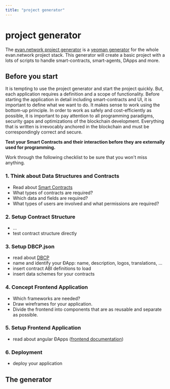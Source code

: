 ```yaml
---
title: "project generator"
---
```

# project generator

The [evan.network project generator](https://github.com/evannetwork/generator-evan) is a [yeoman generator](http://yeoman.io/) for the whole evan.network project
stack. This generator will create a basic project with a lots of scripts to handle smart-contracts,
smart-agents, DApps and more.

## Before you start

It is tempting to use the project generator and start the project quickly. But, each application
requires a definition and a scope of functionality. Before starting the application in detail
including smart-contracts and UI, it is important to define what we want to do. It makes sense to
work using the bottom-up principle. In order to work as safely and cost-efficiently as possible, it
is important to pay attention to all programming paradigms, security gaps and optimizations of the
blockchain development. Everything that is written is irrevocably anchored in the blockchain and
must be correspondingly correct and secure.

<b>Test your Smart Contracts and their interaction before they are externally used for
programming.</b>

Work through the following checklist to be sure that you won't miss anything.

### 1. Think about Data Structures and Contracts
- Read about [Smart Contracts](/dev/smart-contracts)
- What types of contracts are required?
- Which data and fields are required?
- What types of users are involved and what permissions are required?

### 2. Setup Contract Structure
- ...
- test contract structure directly

### 3. Setup DBCP.json
- read about [DBCP](/dev/dbcp)
- name and identify your ÐApp: name, description, logos, translations, ...
- insert contract ABI definitions to load
- insert data schemes for your contracts

### 4. Concept Frontend Application
- Which frameworks are needed?
- Draw wireframes for your application.
- Divide the frontend into components that are as reusable and separate as possible.

### 5. Setup Frontend Application
- read about angular ÐApps ([frontend documentation](/dapps/basics))

### 6. Deployment
- deploy your application

## The generator
